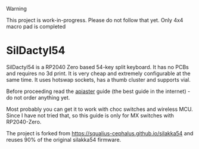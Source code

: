 > [!WARNING]
> This project is work-in-progress. Please do not follow that yet. Only 4x4 macro pad is completed

# SilDactyl54

SilDactyl54 is a RP2040 Zero based 54-key split keyboard. It has no PCBs and requires no 3d print. It is very cheap and extremely configurable at the same time. It uses hotswap sockets, has a thumb cluster and supports vial.

Before proceeding read the [apiaster](https://github.com/nmunnich/apiaster) guide (the best guide in the internet) - do not order anything yet.

Most probably you can get it to work with choc switches and wireless MCU. Since I have not tried that, so this guide is only for MX switches with RP2040-Zero.

The project is forked from https://squalius-cephalus.github.io/silakka54 and reuses 90% of the original silakka54 firmware.


